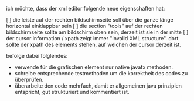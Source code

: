 ich möchte, dass der xml editor folgende neue eigenschaften hat:

[ ] die leiste auf der rechten bildschirmseite soll über die ganze länge horizontal einklappbar sein
[ ] die section "tools" auf der rechten bildschirmseite sollte am bildschirm oben sein, derzeit ist sie in der mitte
[ ] der cursor information / xpath zeigt immer "Invalid XML structure". dort sollte der xpath des elements stehen, auf
welchen der cursor derzeit ist.

befolge dabei folglendes:

* verwende für die grafischen element nur native javafx methoden.
* schreibe entsprechende testmethoden um die korrektheit des codes zu überprüfen.
* überarbeite den code mehrfach, damit er allgemeinen java prinzipien entspricht, gut strukturiert und kommentiert ist. 
